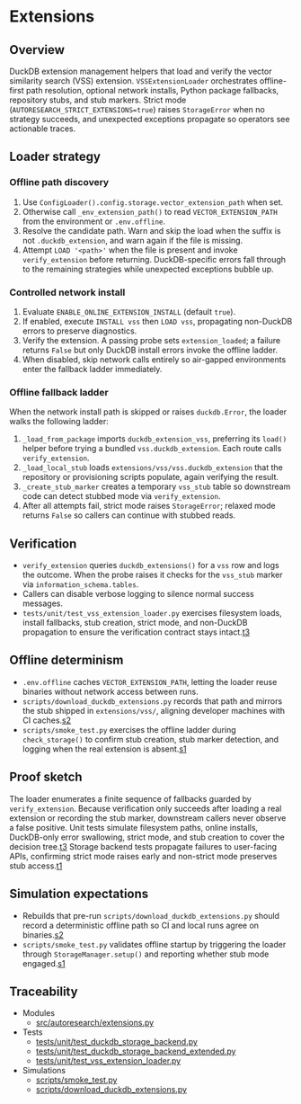 # Extensions

## Overview

DuckDB extension management helpers that load and verify the vector similarity
search (VSS) extension. `VSSExtensionLoader` orchestrates offline-first path
resolution, optional network installs, Python package fallbacks, repository
stubs, and stub markers. Strict mode (`AUTORESEARCH_STRICT_EXTENSIONS=true`)
raises `StorageError` when no strategy succeeds, and unexpected exceptions
propagate so operators see actionable traces.

## Loader strategy

### Offline path discovery

1. Use `ConfigLoader().config.storage.vector_extension_path` when set.
2. Otherwise call `_env_extension_path()` to read `VECTOR_EXTENSION_PATH` from
   the environment or `.env.offline`.
3. Resolve the candidate path. Warn and skip the load when the suffix is not
   `.duckdb_extension`, and warn again if the file is missing.
4. Attempt `LOAD '<path>'` when the file is present and invoke
   `verify_extension` before returning. DuckDB-specific errors fall through to
   the remaining strategies while unexpected exceptions bubble up.

### Controlled network install

1. Evaluate `ENABLE_ONLINE_EXTENSION_INSTALL` (default `true`).
2. If enabled, execute `INSTALL vss` then `LOAD vss`, propagating non-DuckDB
   errors to preserve diagnostics.
3. Verify the extension. A passing probe sets `extension_loaded`; a failure
   returns `False` but only DuckDB install errors invoke the offline ladder.
4. When disabled, skip network calls entirely so air-gapped environments enter
   the fallback ladder immediately.

### Offline fallback ladder

When the network install path is skipped or raises `duckdb.Error`, the loader
walks the following ladder:

1. `_load_from_package` imports `duckdb_extension_vss`, preferring its
   `load()` helper before trying a bundled `vss.duckdb_extension`. Each route
   calls `verify_extension`.
2. `_load_local_stub` loads `extensions/vss/vss.duckdb_extension` that the
   repository or provisioning scripts populate, again verifying the result.
3. `_create_stub_marker` creates a temporary `vss_stub` table so downstream
   code can detect stubbed mode via `verify_extension`.
4. After all attempts fail, strict mode raises `StorageError`; relaxed mode
   returns `False` so callers can continue with stubbed reads.

## Verification

- `verify_extension` queries `duckdb_extensions()` for a `vss` row and logs
  the outcome. When the probe raises it checks for the `vss_stub` marker via
  `information_schema.tables`.
- Callers can disable verbose logging to silence normal success messages.
- `tests/unit/test_vss_extension_loader.py` exercises filesystem loads,
  install fallbacks, stub creation, strict mode, and non-DuckDB propagation to
  ensure the verification contract stays intact.[t3]

## Offline determinism

- `.env.offline` caches `VECTOR_EXTENSION_PATH`, letting the loader reuse
  binaries without network access between runs.
- `scripts/download_duckdb_extensions.py` records that path and mirrors the
  stub shipped in `extensions/vss/`, aligning developer machines with CI
  caches.[s2]
- `scripts/smoke_test.py` exercises the offline ladder during
  `check_storage()` to confirm stub creation, stub marker detection, and
  logging when the real extension is absent.[s1]

## Proof sketch

The loader enumerates a finite sequence of fallbacks guarded by
`verify_extension`. Because verification only succeeds after loading a real
extension or recording the stub marker, downstream callers never observe a
false positive. Unit tests simulate filesystem paths, online installs,
DuckDB-only error swallowing, strict mode, and stub creation to cover the
decision tree.[t3] Storage backend tests propagate failures to user-facing
APIs, confirming strict mode raises early and non-strict mode preserves stub
access.[t1][t2]

## Simulation expectations

- Rebuilds that pre-run `scripts/download_duckdb_extensions.py` should record
  a deterministic offline path so CI and local runs agree on binaries.[s2]
- `scripts/smoke_test.py` validates offline startup by triggering the loader
  through `StorageManager.setup()` and reporting whether stub mode engaged.[s1]

## Traceability

- Modules
  - [src/autoresearch/extensions.py][m1]
- Tests
  - [tests/unit/test_duckdb_storage_backend.py][t1]
  - [tests/unit/test_duckdb_storage_backend_extended.py][t2]
  - [tests/unit/test_vss_extension_loader.py][t3]
- Simulations
  - [scripts/smoke_test.py][s1]
  - [scripts/download_duckdb_extensions.py][s2]

[m1]: ../../src/autoresearch/extensions.py
[t1]: ../../tests/unit/test_duckdb_storage_backend.py
[t2]: ../../tests/unit/test_duckdb_storage_backend_extended.py
[t3]: ../../tests/unit/test_vss_extension_loader.py
[s1]: ../../scripts/smoke_test.py
[s2]: ../../scripts/download_duckdb_extensions.py
